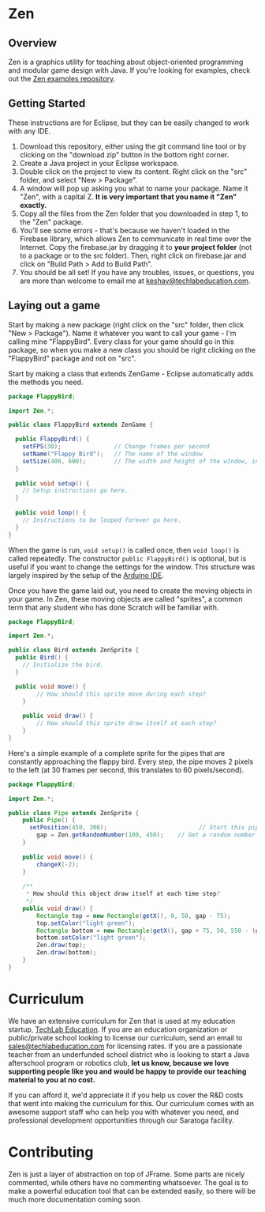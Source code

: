 Zen
===

## Overview

Zen is a graphics utility for teaching about object-oriented programming and modular game design with Java. If you're looking for examples, check out the [Zen examples repository](https://github.com/keshavsaharia/ZenExamples).

## Getting Started

These instructions are for Eclipse, but they can be easily changed to work with any IDE.

1. Download this repository, either using the git command line tool or by clicking on the "download zip" button in the bottom right corner.
2. Create a Java project in your Eclipse workspace.
3. Double click on the project to view its content. Right click on the "src" folder, and select "New > Package".
4. A window will pop up asking you what to name your package. Name it "Zen", with a capital Z. **It is very important that you name it "Zen" exactly.**
5. Copy all the files from the Zen folder that you downloaded in step 1, to the "Zen" package.
6. You'll see some errors - that's because we haven't loaded in the Firebase library, which allows Zen to communicate in real time over the Internet. Copy the firebase.jar by dragging it to **your project folder** (not to a package or to the src folder). Then, right click on firebase.jar and click on "Build Path > Add to Build Path".
7. You should be all set! If you have any troubles, issues, or questions, you are more than welcome to email me at keshav@techlabeducation.com. 

## Laying out a game

Start by making a new package (right click on the "src" folder, then click "New > Package"). Name it whatever you want to call your game - I'm calling mine "FlappyBird". Every class for your game should go in this package, so when you make a new class you should be right clicking on the "FlappyBird" package and not on "src".

Start by making a class that extends ZenGame - Eclipse automatically adds the methods you need.

```java
package FlappyBird;

import Zen.*;

public class FlappyBird extends ZenGame {

  public FlappyBird() {
    setFPS(30);               // Change frames per second
    setName("Flappy Bird");   // The name of the window
    setSize(400, 600);        // The width and height of the window, in that order
  }
  
  public void setup() {
    // Setup instructions go here.
  }
  
  public void loop() {
    // Instructions to be looped forever go here.
  }
}
```

When the game is run, ```void setup()``` is called once, then ```void loop()``` is called repeatedly. The constructor ```public FlappyBird()``` is optional, but is useful if you want to change the settings for the window. This structure was largely inspired by the setup of the [Arduino IDE](http://arduino.cc).

Once you have the game laid out, you need to create the moving objects in your game. In Zen, these moving objects are called "sprites", a common term that any student who has done Scratch will be familiar with.

```java
package FlappyBird;

import Zen.*;

public class Bird extends ZenSprite {
  public Bird() {
    // Initialize the bird.
  }

  public void move() {
		// How should this sprite move during each step?
	}
	
	public void draw() {
		// How should this sprite draw itself at each step?
	}
}
```
Here's a simple example of a complete sprite for the pipes that are constantly approaching the flappy bird. Every step, the pipe moves 2 pixels to the left (at 30 frames per second, this translates to 60 pixels/second). 

```java
package FlappyBird;

import Zen.*;

public class Pipe extends ZenSprite {	
	public Pipe() {
	  setPosition(450, 300);					      // Start this pipe off the screen on the right
		gap = Zen.getRandomNumber(100, 450);	// Get a random number between 100 and 450
	}
	
	public void move() {
		changeX(-2);
	}
	
	/**
	 * How should this object draw itself at each time step?
	 */
	public void draw() {
		Rectangle top = new Rectangle(getX(), 0, 50, gap - 75);
		top.setColor("light green");
		Rectangle bottom = new Rectangle(getX(), gap + 75, 50, 550 - (gap + 75));
		bottom.setColor("light green");
		Zen.draw(top);
		Zen.draw(bottom);
	}
}
```



Curriculum
===
We have an extensive curriculum for Zen that is used at my education startup, [TechLab Education](http://www.techlabeducation.com). If you are an education organization or public/private school looking to license our curriculum, send an email to [sales@techlabeducation.com](mailto:sales@techlabeducation.com) for licensing rates. If you are a passionate teacher from an underfunded school district who is looking to start a Java afterschool program or robotics club, **let us know, because we love supporting people like you and would be happy to provide our teaching material to you at no cost.** 

If you can afford it, we'd appreciate it if you help us cover the R&D costs that went into making the curriculum for this. Our curriculum comes with an awesome support staff who can help you with whatever you need, and professional development opportunities through our Saratoga facility.

Contributing
===
Zen is just a layer of abstraction on top of JFrame. Some parts are nicely commented, while others have no commenting whatsoever. The goal is to make a powerful education tool that can be extended easily, so there will be much more documentation coming soon.

